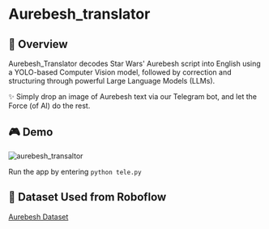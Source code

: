 # Aurebesh_translator
## 📌 Overview
Aurebesh_Translator decodes Star Wars' Aurebesh script into English using a YOLO-based Computer Vision model, followed by correction and structuring through powerful Large Language Models (LLMs).

✨ Simply drop an image of Aurebesh text via our Telegram bot, and let the Force (of AI) do the rest.

## 🎮 Demo
![aurebesh_transaltor](https://github.com/user-attachments/assets/2a361aa0-6ad8-429c-b425-0c15cd7fe60c)

Run the app by entering `python tele.py`

## 📁 Dataset Used from Roboflow
[Aurebesh Dataset](https://universe.roboflow.com/nate-hoellein/aurebesh-delb1)







